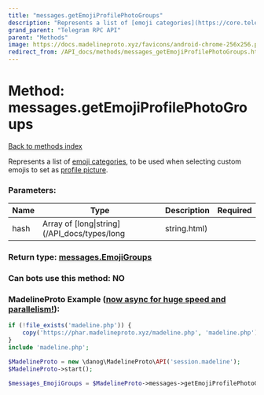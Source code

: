 ```yaml
---
title: "messages.getEmojiProfilePhotoGroups"
description: "Represents a list of [emoji categories](https://core.telegram.org/api/custom-emoji#emoji-categories), to be used when selecting custom emojis to set as [profile picture](https://core.telegram.org/api/files#sticker-profile-pictures)."
grand_parent: "Telegram RPC API"
parent: "Methods"
image: https://docs.madelineproto.xyz/favicons/android-chrome-256x256.png
redirect_from: /API_docs/methods/messages_getEmojiProfilePhotoGroups.html
---
```

# Method: messages.getEmojiProfilePhotoGroups
[Back to methods index](index.html)



Represents a list of [emoji categories](https://core.telegram.org/api/custom-emoji#emoji-categories), to be used when selecting custom emojis to set as [profile picture](https://core.telegram.org/api/files#sticker-profile-pictures).

### Parameters:

| Name     |    Type       | Description | Required |
|----------|---------------|-------------|----------|
|hash|Array of [long\|string](/API_docs/types/long|string.html) |  | Optional|


### Return type: [messages.EmojiGroups](/API_docs/types/messages.EmojiGroups.html)

### Can bots use this method: **NO**


### MadelineProto Example ([now async for huge speed and parallelism!](https://docs.madelineproto.xyz/docs/ASYNC.html)):


```php
if (!file_exists('madeline.php')) {
    copy('https://phar.madelineproto.xyz/madeline.php', 'madeline.php');
}
include 'madeline.php';

$MadelineProto = new \danog\MadelineProto\API('session.madeline');
$MadelineProto->start();

$messages_EmojiGroups = $MadelineProto->messages->getEmojiProfilePhotoGroups(hash: [$long|string, $long|string], );
```

